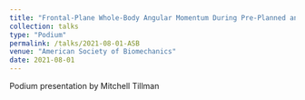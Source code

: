 ```yaml
---
title: "Frontal-Plane Whole-Body Angular Momentum During Pre-Planned and Late-Cued Turns"
collection: talks
type: "Podium"
permalink: /talks/2021-08-01-ASB
venue: "American Society of Biomechanics"
date: 2021-08-01
---
```


Podium presentation by Mitchell Tillman
